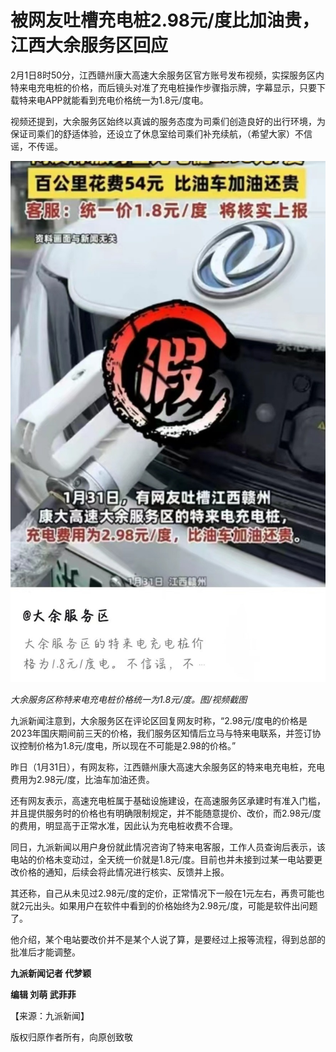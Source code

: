 # 被网友吐槽充电桩2.98元/度比加油贵，江西大余服务区回应

2月1日8时50分，江西赣州康大高速大余服务区官方账号发布视频，实探服务区内特来电充电桩的价格，而后镜头对准了充电桩操作步骤指示牌，字幕显示，只要下载特来电APP就能看到充电价格统一为1.8元/度电。

视频还提到，大余服务区始终以真诚的服务态度为司乘们创造良好的出行环境，为保证司乘们的舒适体验，还设立了休息室给司乘们补充续航，（希望大家）不信谣，不传谣。

![9d7edfa70c3ede0abd8fc74e7341cd3b.jpg](https://raw.githubusercontent.com/qqhsx/qqnews_image/main/2024/02/01/被网友吐槽充电桩2.98元_度比加油贵，江西大余服务区回应/9d7edfa70c3ede0abd8fc74e7341cd3b.jpg)

 _大余服务区称特来电充电桩价格统一为1.8元/度。图/视频截图_

九派新闻注意到，大余服务区在评论区回复网友时称，“2.98元/度电的价格是2023年国庆期间前三天的价格，我们服务区知情后立马与特来电联系，并签订协议控制价格为1.8元/度电，所以现在不可能是2.98的价格。”

昨日（1月31日），有网友称，江西赣州康大高速大余服务区的特来电充电桩，充电费用为2.98元/度，比油车加油还贵。

还有网友表示，高速充电桩属于基础设施建设，在高速服务区承建时有准入门槛，并且提供服务时的价格也有明确限制规定，并不能随意提价、改价，而2.98元/度的费用，明显高于正常水准，因此认为充电桩收费不合理。

同日，九派新闻以用户身份就此情况咨询了特来电客服，工作人员查询后表示，该电站的价格未变动过，全天统一价就是1.8元/度。目前也并未接到过某一电站要更改价格的通知，后续会将此情况进行核实、反馈并上报。

其还称，自己从未见过2.98元/度的定价，正常情况下一般在1元左右，再贵可能也就2元出头。如果用户在软件中看到的价格始终为2.98元/度，可能是软件出问题了。

他介绍，某个电站要改价并不是某个人说了算，是要经过上报等流程，得到总部的批准后才能调整。

**九派新闻记者 代梦颖**

**编辑 刘萌 武菲菲**

【来源：九派新闻】

版权归原作者所有，向原创致敬

